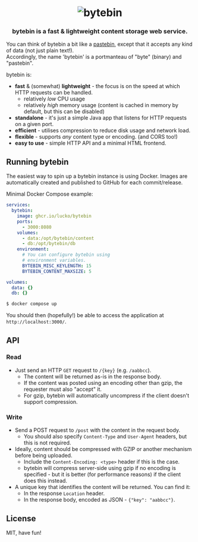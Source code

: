 <h1 align="center">
	<img
		alt="bytebin"
		src="https://i.imgur.com/XBxNheI.png">
</h1>

<h3 align="center">
  bytebin is a fast & lightweight content storage web service.
</h3>

You can think of bytebin a bit like a [pastebin](https://en.wikipedia.org/wiki/Pastebin), except that it accepts any kind of data (not just plain text!).  
Accordingly, the name 'bytebin' is a portmanteau of "byte" (binary) and "pastebin".

bytebin is:

* **fast** & (somewhat) **lightweight** - the focus is on the speed at which HTTP requests can be handled.
  * relatively *low* CPU usage
  * relatively *high* memory usage (content is cached in memory by default, but this can be disabled)
* **standalone** - it's just a simple Java app that listens for HTTP requests on a given port.
* **efficient** - utilises compression to reduce disk usage and network load.
* **flexible** - supports *any* content type or encoding. (and CORS too!)
* **easy to use** - simple HTTP API and a minimal HTML frontend.

## Running bytebin

The easiest way to spin up a bytebin instance is using Docker. Images are automatically created and published to GitHub for each commit/release.

Minimal Docker Compose example:

```yaml
services:
  bytebin:
    image: ghcr.io/lucko/bytebin
    ports:
      - 3000:8080
    volumes:
      - data:/opt/bytebin/content
      - db:/opt/bytebin/db
    environment:
      # You can configure bytebin using
      # environment variables.
      BYTEBIN_MISC_KEYLENGTH: 15
      BYTEBIN_CONTENT_MAXSIZE: 5

volumes:
  data: {}
  db: {}
```

```bash
$ docker compose up
```

You should then (hopefully!) be able to access the application at `http://localhost:3000/`.

## API

### Read

* Just send an HTTP `GET` request to `/{key}` (e.g. `/aabbcc`).
  * The content will be returned as-is in the response body.
  * If the content was posted using an encoding other than gzip, the requester must also "accept" it.
  * For gzip, bytebin will automatically uncompress if the client doesn't support compression.

### Write

* Send a POST request to `/post` with the content in the request body.
  * You should also specify `Content-Type` and `User-Agent` headers, but this is not required.
* Ideally, content should be compressed with GZIP or another mechanism before being uploaded.
  * Include the `Content-Encoding: <type>` header if this is the case.
  * bytebin will compress server-side using gzip if no encoding is specified - but it is better (for performance reasons) if the client does this instead.
* A unique key that identifies the content will be returned. You can find it:
  * In the response `Location` header.
  * In the response body, encoded as JSON - `{"key": "aabbcc"}`.

## License

MIT, have fun!
